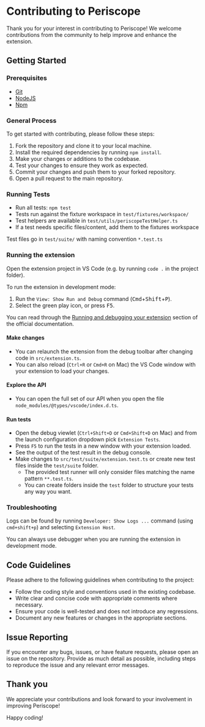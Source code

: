 # Contributing to Periscope

Thank you for your interest in contributing to Periscope! We welcome contributions from the community to help improve and enhance the extension.

## Getting Started

### Prerequisites

- [Git](https://git-scm.com/)
- [NodeJS](https://nodejs.org/en/)
- [Npm](https://www.npmjs.com/get-npm)

### General Process

To get started with contributing, please follow these steps:

1. Fork the repository and clone it to your local machine.
2. Install the required dependencies by running `npm install`.
3. Make your changes or additions to the codebase.
4. Test your changes to ensure they work as expected.
5. Commit your changes and push them to your forked repository.
6. Open a pull request to the main repository.

### Running Tests

- Run all tests: `npm test`
- Tests run against the fixture workspace in `test/fixtures/workspace/`
- Test helpers are available in `test/utils/periscopeTestHelper.ts`
- If a test needs specific files/content, add them to the fixtures workspace

Test files go in `test/suite/` with naming convention `*.test.ts`

### Running the extension

Open the extension project in VS Code (e.g. by running `code .` in the project folder).

To run the extension in development mode:

1. Run the `View: Show Run and Debug` command (<kbd>Cmd</kbd>+<kbd>Shift</kbd>+<kbd>P</kbd>).
1. Select the green play icon, or press <kbd>F5</kbd>.

You can read through the [Running and debugging your extension](https://code.visualstudio.com/api/working-with-extensions/bundling-extension#run-the-extension) section of the official documentation.

#### Make changes

- You can relaunch the extension from the debug toolbar after changing code in `src/extension.ts`.
- You can also reload (`Ctrl+R` or `Cmd+R` on Mac) the VS Code window with your extension to load your changes.

#### Explore the API

- You can open the full set of our API when you open the file `node_modules/@types/vscode/index.d.ts`.

#### Run tests

- Open the debug viewlet (`Ctrl+Shift+D` or `Cmd+Shift+D` on Mac) and from the launch configuration dropdown pick `Extension Tests`.
- Press `F5` to run the tests in a new window with your extension loaded.
- See the output of the test result in the debug console.
- Make changes to `src/test/suite/extension.test.ts` or create new test files inside the `test/suite` folder.
  - The provided test runner will only consider files matching the name pattern `**.test.ts`.
  - You can create folders inside the `test` folder to structure your tests any way you want.

### Troubleshooting

Logs can be found by running `Developer: Show Logs ...` command (using `cmd+shift+p`) and selecting `Extension Host`.

You can always use debugger when you are running the extension in development mode.

## Code Guidelines

Please adhere to the following guidelines when contributing to the project:

- Follow the coding style and conventions used in the existing codebase.
- Write clear and concise code with appropriate comments where necessary.
- Ensure your code is well-tested and does not introduce any regressions.
- Document any new features or changes in the appropriate sections.

## Issue Reporting

If you encounter any bugs, issues, or have feature requests, please open an issue on the repository. Provide as much detail as possible, including steps to reproduce the issue and any relevant error messages.

## Thank you

We appreciate your contributions and look forward to your involvement in improving Periscope!

Happy coding!
